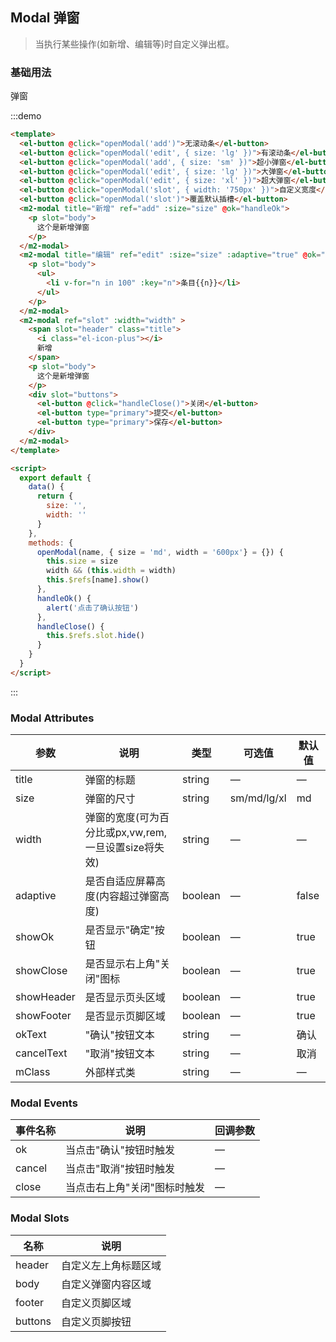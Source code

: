## Modal 弹窗
> 当执行某些操作(如新增、编辑等)时自定义弹出框。

### 基础用法

弹窗

:::demo
```html
<template>
  <el-button @click="openModal('add')">无滚动条</el-button>
  <el-button @click="openModal('edit', { size: 'lg' })">有滚动条</el-button>
  <el-button @click="openModal('add', { size: 'sm' })">超小弹窗</el-button>
  <el-button @click="openModal('edit', { size: 'lg' })">大弹窗</el-button>
  <el-button @click="openModal('edit', { size: 'xl' })">超大弹窗</el-button>
  <el-button @click="openModal('slot', { width: '750px' })">自定义宽度</el-button>
  <el-button @click="openModal('slot')">覆盖默认插槽</el-button>
  <m2-modal title="新增" ref="add" :size="size" @ok="handleOk">
    <p slot="body">
      这个是新增弹窗
    </p>
  </m2-modal>
  <m2-modal title="编辑" ref="edit" :size="size" :adaptive="true" @ok="handleOk">
    <p slot="body">
      <ul>
        <li v-for="n in 100" :key="n">条目{{n}}</li>
      </ul>
    </p>
  </m2-modal>
  <m2-modal ref="slot" :width="width" >
    <span slot="header" class="title">
      <i class="el-icon-plus"></i>
      新增
    </span>
    <p slot="body">
      这个是新增弹窗
    </p>
    <div slot="buttons">
      <el-button @click="handleClose()">关闭</el-button>
      <el-button type="primary">提交</el-button>
      <el-button type="primary">保存</el-button>
    </div>
  </m2-modal>
</template>

<script>
  export default {
    data() {
      return {
        size: '',
        width: ''
      }
    },
    methods: {
      openModal(name, { size = 'md', width = '600px'} = {}) {
        this.size = size
        width && (this.width = width)
        this.$refs[name].show()
      },
      handleOk() {
        alert('点击了确认按钮')
      },
      handleClose() {
        this.$refs.slot.hide()
      }
    }
  }
</script>
```
:::

### Modal Attributes
| 参数      | 说明          | 类型      | 可选值                           | 默认值  |
|---------- |-------------- |---------- |--------------------------------  |-------- |
| title | 弹窗的标题 | string | — | — |
| size | 弹窗的尺寸 | string | sm/md/lg/xl | md |
| width | 弹窗的宽度(可为百分比或px,vw,rem,一旦设置size将失效) | string | — | — |
| adaptive | 是否自适应屏幕高度(内容超过弹窗高度) | boolean | — | false |
| showOk | 是否显示"确定"按钮 | boolean | — | true |
| showClose | 是否显示右上角"关闭"图标 | boolean | — | true |
| showHeader | 是否显示页头区域 | boolean | — | true |
| showFooter | 是否显示页脚区域 | boolean | — | true |
| okText | "确认"按钮文本 | string | — | 确认 |
| cancelText | "取消"按钮文本 | string | — | 取消 |
| mClass | 外部样式类 | string | — | — |

### Modal Events
| 事件名称      | 说明          | 回调参数      |
|---------- |-------------- |---------- |
| ok | 当点击"确认"按钮时触发 | — |
| cancel | 当点击"取消"按钮时触发 | — |
| close | 当点击右上角"关闭"图标时触发 | — |

### Modal Slots
| 名称      | 说明
|---------- |-------------------------------- |
| header | 自定义左上角标题区域 |
| body | 自定义弹窗内容区域 |
| footer | 自定义页脚区域 |
| buttons | 自定义页脚按钮 |
